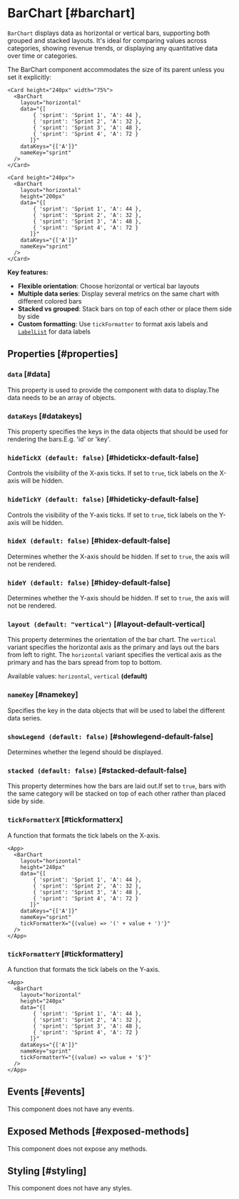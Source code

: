 # BarChart [#barchart]

`BarChart` displays data as horizontal or vertical bars, supporting both grouped and stacked layouts. It's ideal for comparing values across categories, showing revenue trends, or displaying any quantitative data over time or categories.

The BarChart component accommodates the size of its parent unless you set it explicitly:

```xmlui-pg copy display height="300px" name="Example: dimension determined by the parent" /Card height="240px" width="75%"/
<Card height="240px" width="75%">
  <BarChart
    layout="horizontal"
    data="{[
        { 'sprint': 'Sprint 1', 'A': 44 },
        { 'sprint': 'Sprint 2', 'A': 32 },
        { 'sprint': 'Sprint 3', 'A': 48 },
        { 'sprint': 'Sprint 4', 'A': 72 }
       ]}"
    dataKeys="{['A']}"
    nameKey="sprint"
  />
</Card>
```

```xmlui-pg copy display height="300px" name="Example: dimension overwritten by Barchart" /height="240px"/ /height="200px"/
<Card height="240px">
  <BarChart
    layout="horizontal"
    height="200px"
    data="{[
        { 'sprint': 'Sprint 1', 'A': 44 },
        { 'sprint': 'Sprint 2', 'A': 32 },
        { 'sprint': 'Sprint 3', 'A': 48 },
        { 'sprint': 'Sprint 4', 'A': 72 }
       ]}"
    dataKeys="{['A']}"
    nameKey="sprint"
  />
</Card>
```

**Key features:**
- **Flexible orientation**: Choose horizontal or vertical bar layouts
- **Multiple data series**: Display several metrics on the same chart with different colored bars
- **Stacked vs grouped**: Stack bars on top of each other or place them side by side
- **Custom formatting**: Use `tickFormatter` to format axis labels and [`LabelList`](/components/LabelList) for data labels

## Properties [#properties]

### `data` [#data]

This property is used to provide the component with data to display.The data needs to be an array of objects.

### `dataKeys` [#datakeys]

This property specifies the keys in the data objects that should be used for rendering the bars.E.g. 'id' or 'key'.

### `hideTickX (default: false)` [#hidetickx-default-false]

Controls the visibility of the X-axis ticks. If set to `true`, tick labels on the X-axis will be hidden.

### `hideTickY (default: false)` [#hideticky-default-false]

Controls the visibility of the Y-axis ticks. If set to `true`, tick labels on the Y-axis will be hidden.

### `hideX (default: false)` [#hidex-default-false]

Determines whether the X-axis should be hidden. If set to `true`, the axis will not be rendered.

### `hideY (default: false)` [#hidey-default-false]

Determines whether the Y-axis should be hidden. If set to `true`, the axis will not be rendered.

### `layout (default: "vertical")` [#layout-default-vertical]

This property determines the orientation of the bar chart. The `vertical` variant specifies the horizontal axis as the primary and lays out the bars from left to right. The `horizontal` variant specifies the vertical axis as the primary and has the bars spread from top to bottom.

Available values: `horizontal`, `vertical` **(default)**

### `nameKey` [#namekey]

Specifies the key in the data objects that will be used to label the different data series.

### `showLegend (default: false)` [#showlegend-default-false]

Determines whether the legend should be displayed.

### `stacked (default: false)` [#stacked-default-false]

This property determines how the bars are laid out.If set to `true`, bars with the same category will be stacked on top of each other rather than placed side by side.

### `tickFormatterX` [#tickformatterx]

A function that formats the tick labels on the X-axis. 

```xmlui-pg copy display height="320px" name="Example: tickFormatterX"
<App>
  <BarChart
    layout="horizontal"
    height="240px"
    data="{[
        { 'sprint': 'Sprint 1', 'A': 44 },
        { 'sprint': 'Sprint 2', 'A': 32 },
        { 'sprint': 'Sprint 3', 'A': 48 },
        { 'sprint': 'Sprint 4', 'A': 72 }
       ]}"
    dataKeys="{['A']}"
    nameKey="sprint"
    tickFormatterX="{(value) => '(' + value + ')'}"
  />
</App>
```

### `tickFormatterY` [#tickformattery]

A function that formats the tick labels on the Y-axis. 

```xmlui-pg copy display height="320px" name="Example: tickFormatterY"
<App>
  <BarChart
    layout="horizontal"
    height="240px"
    data="{[
        { 'sprint': 'Sprint 1', 'A': 44 },
        { 'sprint': 'Sprint 2', 'A': 32 },
        { 'sprint': 'Sprint 3', 'A': 48 },
        { 'sprint': 'Sprint 4', 'A': 72 }
       ]}"
    dataKeys="{['A']}"
    nameKey="sprint"
    tickFormatterY="{(value) => value + '$'}"
  />
</App>
```

## Events [#events]

This component does not have any events.

## Exposed Methods [#exposed-methods]

This component does not expose any methods.

## Styling [#styling]

This component does not have any styles.
